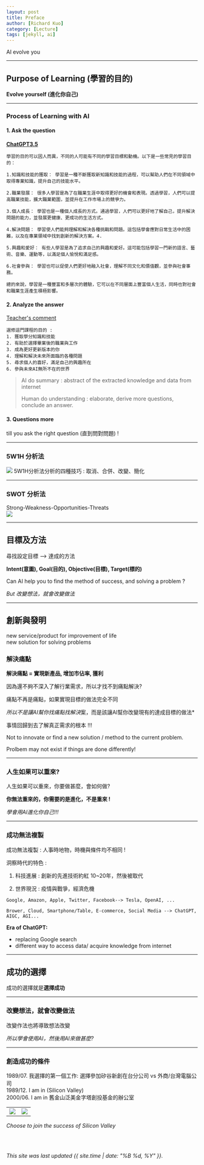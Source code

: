 ```yaml
---
layout: post
title: Preface
author: [Richard Kuo]
category: [Lecture]
tags: [jekyll, ai]
---
```


AI evolve you

---
## Purpose of Learning (學習的目的)

**Evolve yourself (進化你自己)**<br>

---
### Process of Learning with AI

#### 1. Ask the question<br>
**[ChatGPT3.5](https://chat.openai.com/)**<br>
```
學習的目的可以因人而異，不同的人可能有不同的學習目標和動機。以下是一些常見的學習目的：

1.知識和技能的獲取： 學習是一種不斷獲取新知識和技能的過程，可以幫助人們在不同領域中取得專業知識，提升自己的技能水平。

2.職業發展： 很多人學習是為了在職業生涯中取得更好的機會和表現。透過學習，人們可以提高職業技能，擴大職業範圍，並提升在工作市場上的競爭力。

3.個人成長： 學習也是一種個人成長的方式。通過學習，人們可以更好地了解自己，提升解決問題的能力，並發展更健康、更成功的生活方式。

4.解決問題： 學習使人們能夠理解和解決各種挑戰和問題。這包括學會應對日常生活中的困難，以及在專業領域中找到創新的解決方案。4.

5.興趣和愛好： 有些人學習是為了追求自己的興趣和愛好。這可能包括學習一門新的語言、藝術、音樂、運動等，以滿足個人愉悅和滿足感。

6.社會參與： 學習也可以促使人們更好地融入社會，理解不同文化和價值觀，並參與社會事務。

總的來說，學習是一種豐富和多層次的體驗，它可以在不同層面上豐富個人生活，同時也對社會和職業生涯產生積極影響。
```

#### 2. Analyze the answer <br>
<u>Teacher's comment</u><br>
```
選修這門課程的目的 :
1. 獲取學分知識和技能
2. 有助於選擇畢業後的職業與工作
3. 成為更好更新版本的你
4. 理解和解決未來所面臨的各種問題
5. 尋求個人的喜好，滿足自己的興趣所在
6. 參與未來AI無所不在的世界
```

> AI do summary : abstract of the extracted knowledge and data from internet<br>
>
> Human do understanding : elaborate, derive more questions, conclude an answer.<br>

#### 3. Questions more
till you ask the right question (直到問對問題) !

---
### 5W1H 分析法
![](https://online.visual-paradigm.com/servlet/editor-content/knowledge/5w1h/how-to-research-topic-with-5w1h/sites/7/2020/02/5w1h-questions-and-answer.png)
5W1H分析法分析的四種技巧 : 取消、合併、改變、簡化

---
### SWOT 分析法
Strong-Weakness-Opportunities-Threats<br>
![](https://image-cdn.learnin.tw/bnextmedia/image/album/2018-10/mt-graphic-img-8214.jpg?w=1200&output=webp)

---
## 目標及方法
尋找設定目標 --> 達成的方法<br>

**Intent(意圖), Goal(目的), Objective(目標), Target(標的)**<br>

Can AI help you to find the method of success, and solving a problem ?<br>

*But 改變想法，就會改變做法*<br>

---
## 創新與發明
new service/product for improvement of life<br>
new solution for solving problems<br>

### 解決痛點

**解決痛點 = 實現新產品, 增加市佔率, 獲利**<br>

因為還不夠不深入了解行業需求，所以才找不到痛點解決?<br>

痛點不再是痛點，如果實現目標的做法完全不同<br>

*所以不是讓AI幫你找痛點找解決*案，而是該讓AI幫你改變現有的達成目標的做法*<br>

事情回歸到去了解真正需求的根本 !!! <br>


Not to innovate or find a new solution / method to the current problem.<br>

Prolbem may not exist if things are done differently!<br>

---
### 人生如果可以重來?

人生如果可以重來，你要做甚麼，會如何做?<br>

**你無法重來的，你需要的是進化，不是重來 !**<br>

*學會用AI進化你自己!!!*<br>

---
### 成功無法複製
成功無法複製 : 人事時地物，時機與條件均不相同 !<br>

洞察時代的特色 :<br>

1. 科技進展 : 創新的先進技術約紅 10~20年，然後被取代

2. 世界現況 : 疫情與戰爭，經濟危機


`Google, Amazon, Apple, Twitter, Facebook--> Tesla, OpenAI, ...`<br>

`Brower, Cloud, Smartphone/Table, E-commerce, Social Media --> ChatGPT, AIGC, AGI...`<br>

**Era of ChatGPT:**<br>
* replacing Google search
* different way to access data/ acquire knowledge from internet

---
## 成功的選擇

成功的選擇就是**選擇成功**<br>

---
### 改變想法，就會改變做法

改變作法也將導致想法改變<br>

*所以學會使用AI，然後用AI來做甚麼?*<br>

---
### 創造成功的條件

1989/07. 我選擇的第一個工作: 選擇參加矽谷新創在台分公司 vs 外商/台灣電腦公司<br>
1989/12. I am in (Silicon Valley)<br>
2000/06. I am in 舊金山泛美金字塔創投基金的辦公室<br>
<table>
<tr>
<td><img src="https://image.archiposition.com/2022/04/20220401132407youfang48.jpg"></td>
<td><img src="https://png.pngtree.com/thumb_back/fw800/background/20221215/pngtree-san-francisco-bays-alcatraz-island-and-its-infamous-prison-photo-image_729547.jpg"></td>
</tr>
</table>

*Choose to join the success of Silicon Valley*<br>


<br>
<br>

*This site was last updated {{ site.time | date: "%B %d, %Y" }}.*

